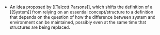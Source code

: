 - An idea proposed by [[Talcott Parsons]], which shifts the definition of a [[System]] from relying on an essential concept/structure to a definition that depends on the question of how the difference between system and environment can be maintained, possibly even at the same time that structures are being replaced. 